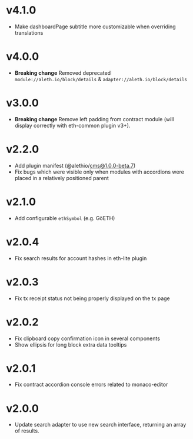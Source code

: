 # v4.1.0

- Make dashboardPage subtitle more customizable when overriding translations

# v4.0.0

- **Breaking change** Removed deprecated `module://aleth.io/block/details` & `adapter://aleth.io/block/details`

# v3.0.0

- **Breaking change** Remove left padding from contract module (will display correctly with eth-common plugin v3+).

# v2.2.0

- Add plugin manifest (@alethio/cms@1.0.0-beta.7)
- Fix bugs which were visible only when modules with accordions were placed in a relatively positioned parent

# v2.1.0

- Add configurable `ethSymbol` (e.g. GöETH)

# v2.0.4

- Fix search results for account hashes in eth-lite plugin

# v2.0.3

- Fix tx receipt status not being properly displayed on the tx page

# v2.0.2

- Fix clipboard copy confirmation icon in several components
- Show ellipsis for long block extra data tooltips

# v2.0.1

- Fix contract accordion console errors related to monaco-editor

# v2.0.0

- Update search adapter to use new search interface, returning an array of results.
